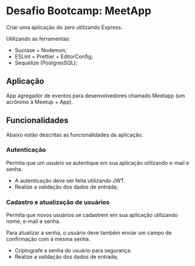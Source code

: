 # Desafio Bootcamp: MeetApp

Criar uma aplicação do zero utilizando Express.

Utilizando as ferramentas:

- Sucrase + Nodemon;
- ESLint + Prettier + EditorConfig;
- Sequelize (PostgresSQL);

## Aplicação

App agregador de eventos para desenvolvedores chamado Meetapp (um acrônimo à Meetup + App).

## Funcionalidades

Abaixo estão descritas as funcionalidades da aplicação.

### Autenticação

Permita que um usuário se autentique em sua aplicação utilizando e-mail e senha.

- A autenticação deve ser feita utilizando JWT.
- Realize a validação dos dados de entrada;

### Cadastro e atualização de usuários

Permita que novos usuários se cadastrem em sua aplicação utilizando nome, e-mail e senha.

Para atualizar a senha, o usuário deve também enviar um campo de confirmação com a mesma senha.

- Criptografe a senha do usuário para segurança.
- Realize a validação dos dados de entrada;
